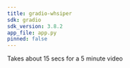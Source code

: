 ```yaml
---
title: gradio-whsiper
sdk: gradio
sdk_version: 3.8.2
app_file: app.py
pinned: false
---
```


Takes about 15 secs for a 5 minute video
